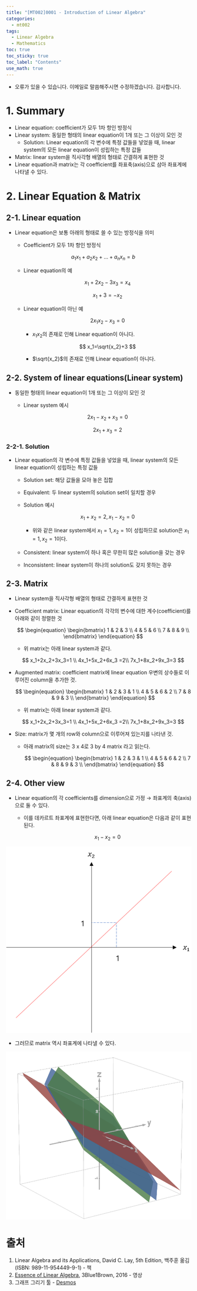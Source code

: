 ```yaml
---
title: "[MT002]0001 - Introduction of Linear Algebra"
categories:
  - mt002
tags:
  - Linear Algebra
  - Mathematics
toc: true
toc_sticky: true
toc_label: "Contents"
use_math: true
---
```


- 오류가 있을 수 있습니다. 이메일로 말씀해주시면 수정하겠습니다. 감사합니다.

# 1. Summary
- Linear equation: coefficient가 모두 1차 항인 방정식
- Linear system: 동일한 형태의 linear equation이 1개 또는 그 이상이 모인 것
    - Solution: Linear equation의 각 변수에 특정 값들을 넣었을 때, linear system의 모든 linear equation이 성립하는 특정 값들
- Matrix: linear system을 직사각형 배열의 형태로 간결하게 표현한 것
- Linear equation과 matrix는 각 coefficient를 좌표축(axis)으로 삼아 좌표계에 나타낼 수 있다.

# 2. L**inear Equation & Matrix**

## 2-1. **Linear equation**

- Linear equation은 보통 아래의 형태로 쓸 수 있는 방정식을 의미
    - Coefficient가 모두 1차 항인 방정식
    
    $$
    a_1x_1+a_2x_2+...+a_nx_n=b
    $$
    
    - Linear equation의 예
        
        $$
        x_1+2x_2-3x_3=x_4
        $$
        
        $$
        x_1+3=-x_2
        $$
        
    - Linear equation이 아닌 예
        
        $$
        2x_1x_2-x_3=0
        $$
        
        - $x_1x_2$의 존재로 인해 Linear equation이 아니다.
        
        $$
        x_1=\sqrt{x_2}+3
        $$
        
        - $\sqrt{x_2}$의 존재로 인해 Linear equation이 아니다.

## 2-2. System of linear equations(Linear system)

- 동일한 형태의 linear equation이 1개 또는 그 이상이 모인 것
    - Linear system 예시
        
        $$
        2x_1-x_2+x_3=0
        $$
        
        $$
        2x_1+x_3=2
        $$
        

### 2-2-1. Solution

- Linear equation의 각 변수에 특정 값들을 넣었을 때, linear system의 모든 linear equation이 성립하는 특정 값들
    - Solution set: 해당 값들을 모아 놓은 집합
    - Equivalent: 두 linear system의 solution set이 일치할 경우
    - Solution 예시
        
        $$
        x_1+x_2=2, x_1-x_2=0
        $$
        
        - 위와 같은 linear system에서 $x_1=1,x_2=1$이 성립하므로 solution은 $x_1=1,x_2=1$이다.
    - Consistent: linear system이 하나 혹은 무한히 많은 solution을 갖는 경우
    - Inconsistent: linear system이 하나의 solution도 갖지 못하는 경우

## 2-3. Matrix

- Linear system을 직사각형 배열의 형태로 간결하게 표현한 것
- Coefficient matrix: Linear equation의 각각의 변수에 대한 계수(coefficient)를 아래와 같이 정렬한 것
    
    $$
    \begin{equation}
       \begin{bmatrix} 
       1 & 2 & 3  \\
       4 & 5 & 6  \\
       7 & 8 & 9  \\
       \end{bmatrix} 
    \end{equation}
    $$
    
    - 위 matrix는 아래 linear system과 같다.
    
    $$
    x_1+2x_2+3x_3=1 \\ 4x_1+5x_2+6x_3 =2\\ 7x_1+8x_2+9x_3=3
    $$
    
- Augmented matrix: coefficient matrix에 linear equation 우변의 상수들로 이루어진 column을 추가한 것.
    
    $$
    \begin{equation}
       \begin{bmatrix} 
       1 & 2 & 3 & 1 \\
       4 & 5 & 6 & 2  \\
       7 & 8 & 9 & 3  \\
       \end{bmatrix} 
    \end{equation}
    $$
    
    - 위 matrix는 아래 linear system과 같다.
    
    $$
    x_1+2x_2+3x_3=1 \\ 4x_1+5x_2+6x_3 =2\\ 7x_1+8x_2+9x_3=3
    $$
    
- Size: matrix가 몇 개의 row와 column으로 이루어져 있는지를 나타낸 것.
    - 아래 matrix의 size는 3 x 4로 3 by 4 matrix 라고 읽는다.
        
        $$
        \begin{equation}
           \begin{bmatrix} 
           1 & 2 & 3 & 1 \\
           4 & 5 & 6 & 2  \\
           7 & 8 & 9 & 3  \\
           \end{bmatrix} 
        \end{equation}
        $$
        

## 2-4. Other view

- Linear equation의 각 coefficients를 dimension으로 가정 → 좌표계의 축(axis)으로 둘 수 있다.
    - 이를 데카르트 좌표계에 표현한다면, 아래 linear equation은 다음과 같이 표현된다.
        
        $$
        x_1-x_2=0
        $$
        
![img_mt0020001_0001](img/img_mt0020001_0001.png)

- 그러므로 matrix 역시 좌표계에 나타낼 수 있다.

![img_mt0020001_0002](img/img_mt0020001_0002.png)


# 출처
1. Linear Algebra and its Applications, David C. Lay, 5th Edition, 백주훈 옮김(ISBN: 989-11-954449-9-1) - 책
2. [Essence of Linear Algebra](https://www.youtube.com/watch?v=fNk_zzaMoSs&list=PLZHQObOWTQDPD3MizzM2xVFitgF8hE_ab), 3Blue1Brown, 2016 - 영상
3. 그래프 그리기 툴 - [Desmos](https://www.desmos.com/3d?lang=ko)